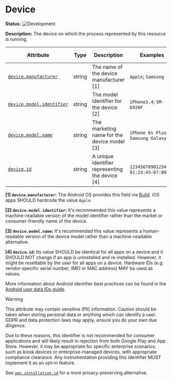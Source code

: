 # Device

<!-- semconv entity.device -->
<!-- NOTE: THIS TEXT IS AUTOGENERATED. DO NOT EDIT BY HAND. -->
<!-- see templates/registry/markdown/snippet.md.j2 -->
<!-- prettier-ignore-start -->
<!-- markdownlint-capture -->
<!-- markdownlint-disable -->


**Status:** ![Development](https://img.shields.io/badge/-development-blue)

**Description:** The device on which the process represented by this resource is running.

| Attribute  | Type | Description  | Examples  | [Requirement Level](https://opentelemetry.io/docs/specs/semconv/general/attribute-requirement-level/) | Stability |
|---|---|---|---|---|---|
| [`device.manufacturer`](/docs/registry/attributes/device.md) | string | The name of the device manufacturer [1] | `Apple`; `Samsung` | `Recommended` | ![Development](https://img.shields.io/badge/-development-blue) |
| [`device.model.identifier`](/docs/registry/attributes/device.md) | string | The model identifier for the device [2] | `iPhone3,4`; `SM-G920F` | `Recommended` | ![Development](https://img.shields.io/badge/-development-blue) |
| [`device.model.name`](/docs/registry/attributes/device.md) | string | The marketing name for the device model [3] | `iPhone 6s Plus`; `Samsung Galaxy S6` | `Recommended` | ![Development](https://img.shields.io/badge/-development-blue) |
| [`device.id`](/docs/registry/attributes/device.md) | string | A unique identifier representing the device [4] | `123456789012345`; `01:23:45:67:89:AB` | `Opt-In` | ![Development](https://img.shields.io/badge/-development-blue) |

**[1] `device.manufacturer`:** The Android OS provides this field via [Build](https://developer.android.com/reference/android/os/Build#MANUFACTURER). iOS apps SHOULD hardcode the value `Apple`.

**[2] `device.model.identifier`:** It's recommended this value represents a machine-readable version of the model identifier rather than the market or consumer-friendly name of the device.

**[3] `device.model.name`:** It's recommended this value represents a human-readable version of the device model rather than a machine-readable alternative.

**[4] `device.id`:** Its value SHOULD be identical for all apps on a device and it SHOULD NOT change if an app is uninstalled and re-installed.
However, it might be resettable by the user for all apps on a device.
Hardware IDs (e.g. vendor-specific serial number, IMEI or MAC address) MAY be used as values.

More information about Android identifier best practices can be found in the [Android user data IDs guide](https://developer.android.com/training/articles/user-data-ids).

> [!WARNING]
>
> This attribute may contain sensitive (PII) information. Caution should be taken when storing personal data or anything which can identify a user. GDPR and data protection laws may apply,
> ensure you do your own due diligence.
>
> Due to these reasons, this identifier is not recommended for consumer applications and will likely result in rejection from both Google Play and App Store.
> However, it may be appropriate for specific enterprise scenarios, such as kiosk devices or enterprise-managed devices, with appropriate compliance clearance.
> Any instrumentation providing this identifier MUST implement it as an opt-in feature.
>
> See [`app.installation.id`](/docs/registry/attributes/app.md#app-installation-id) for a more privacy-preserving alternative.

<!-- markdownlint-restore -->
<!-- prettier-ignore-end -->
<!-- END AUTOGENERATED TEXT -->
<!-- endsemconv -->
